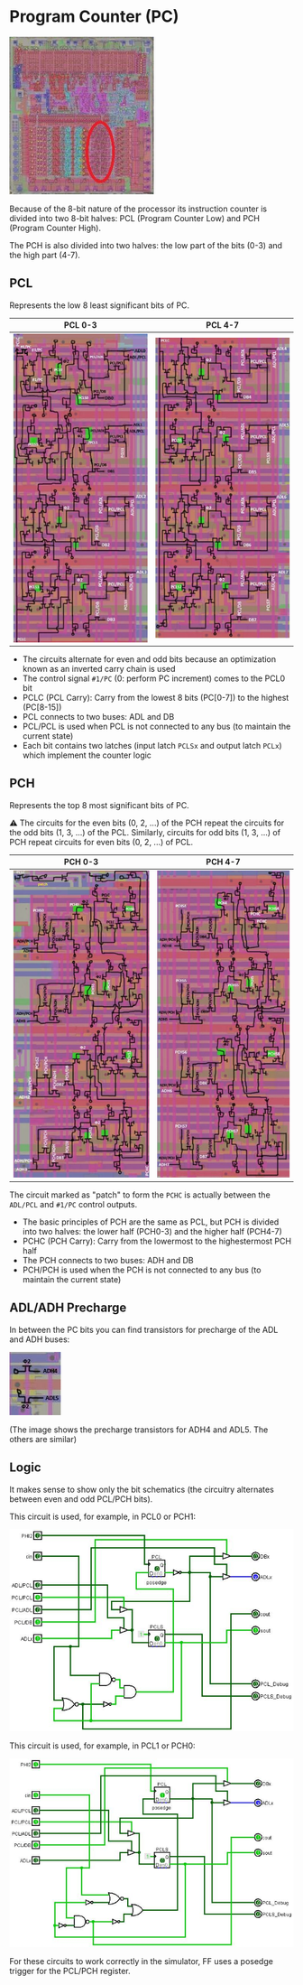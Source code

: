 # Program Counter (PC)

![6502_locator_pc](/BreakingNESWiki/imgstore/6502/6502_locator_pc.jpg)

Because of the 8-bit nature of the processor its instruction counter is divided into two 8-bit halves: PCL (Program Counter Low) and PCH (Program Counter High).

The PCH is also divided into two halves: the low part of the bits (0-3) and the high part (4-7).

## PCL

Represents the low 8 least significant bits of PC.

|PCL 0-3|PCL 4-7|
|---|---|
|![pcl03_tran](/BreakingNESWiki/imgstore/pcl03_tran.jpg)|![pcl47_tran](/BreakingNESWiki/imgstore/pcl47_tran.jpg)|

- The circuits alternate for even and odd bits because an optimization known as an inverted carry chain is used
- The control signal `#1/PC` (0: perform PC increment) comes to the PCL0 bit
- PCLC (PCL Carry): Carry from the lowest 8 bits (PC\[0-7\]) to the highest (PC\[8-15\])
- PCL connects to two buses: ADL and DB
- PCL/PCL is used when PCL is not connected to any bus (to maintain the current state)
- Each bit contains two latches (input latch `PCLSx` and output latch `PCLx`) which implement the counter logic

## PCH

Represents the top 8 most significant bits of PC.

:warning: 
The circuits for the even bits (0, 2, ...) of the PCH repeat the circuits for the odd bits (1, 3, ...) of the PCL.
Similarly, circuits for odd bits (1, 3, ...) of PCH repeat circuits for even bits (0, 2, ...) of PCL.

|PCH 0-3|PCH 4-7|
|---|---|
|![pch03_tran](/BreakingNESWiki/imgstore/pch03_tran.jpg)|![pch47_tran](/BreakingNESWiki/imgstore/pch47_tran.jpg)|

The circuit marked as "patch" to form the `PCHC` is actually between the `ADL/PCL` and `#1/PC` control outputs.

- The basic principles of PCH are the same as PCL, but PCH is divided into two halves: the lower half (PCH0-3) and the higher half (PCH4-7)
- PCHC (PCH Carry): Carry from the lowermost to the highestermost PCH half
- The PCH connects to two buses: ADH and DB
- PCH/PCH is used when the PCH is not connected to any bus (to maintain the current state)

## ADL/ADH Precharge

In between the PC bits you can find transistors for precharge of the ADL and ADH buses:

![adl_adh_precharge_tran](/BreakingNESWiki/imgstore/adl_adh_precharge_tran.jpg)

(The image shows the precharge transistors for ADH4 and ADL5. The others are similar)

## Logic

It makes sense to show only the bit schematics (the circuitry alternates between even and odd PCL/PCH bits).

This circuit is used, for example, in PCL0 or PCH1:

![pc_even_bit_logisim](/BreakingNESWiki/imgstore/pc_even_bit_logisim.jpg)

This circuit is used, for example, in PCL1 or PCH0:

![pc_odd_bit_logisim](/BreakingNESWiki/imgstore/pc_odd_bit_logisim.jpg)

For these circuits to work correctly in the simulator, FF uses a posedge trigger for the PCL/PCH register.
